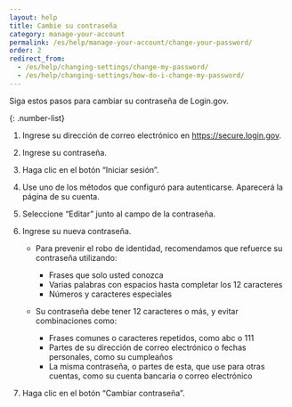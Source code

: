 ```yaml
---
layout: help
title: Cambie su contraseña
category: manage-your-account
permalink: /es/help/manage-your-account/change-your-password/
order: 2
redirect_from:
  - /es/help/changing-settings/change-my-password/
  - /es/help/changing-settings/how-do-i-change-my-password/
---
```

Siga estos pasos para cambiar su contraseña de Login.gov.

{: .number-list}
1. Ingrese su dirección de correo electrónico en <https://secure.login.gov>.
2. Ingrese su contraseña.
3. Haga clic en el botón “Iniciar sesión”.
4. Use uno de los métodos que configuró para autenticarse. Aparecerá la página de su cuenta.
5. Seleccione “Editar” junto al campo de la contraseña.
6. Ingrese su nueva contraseña.

   * Para prevenir el robo de identidad, recomendamos que refuerce su contraseña utilizando:
     * Frases que solo usted conozca
     * Varias palabras con espacios hasta completar los 12 caracteres
     * Números y caracteres especiales


   * Su contraseña debe tener 12 caracteres o más, y evitar combinaciones como:
     * Frases comunes o caracteres repetidos, como abc o 111
     * Partes de su dirección de correo electrónico o fechas personales, como su cumpleaños
     * La misma contraseña, o partes de esta, que use para otras cuentas, como su cuenta bancaria o correo electrónico
7. Haga clic en el botón “Cambiar contraseña”.
